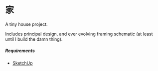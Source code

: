 # 家

A tiny house project.

Includes principal design, and ever evolving framing schematic (at least until I build the damn thing).

##### Requirements

- [SketchUp](http://www.sketchup.com/)
